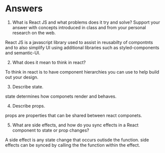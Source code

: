 # Answers

1. What is React JS and what problems does it try and solve? Support your answer with concepts introduced in class and from your personal research on the web.

React JS is a javascript library used to assist in reusabilty of compontnts and to also simplify UI using additional libraries such as styled-components and semantic-UI.


2. What does it mean to think in react?

To think in react is to have component hierarchies you can use to help build out your design.


3. Describe state.

state determines how componets render and behaves.


4. Describe props.

props are properties that can be shared between react componets.


5. What are side effects, and how do you sync effects in a React component to state or prop changes?

A side effect is any state change that occurs outisde the function. side effects can be synced by calling the the function within the effect.
